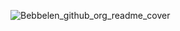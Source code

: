 ![Bebbelen_github_org_readme_cover](https://github.com/Babbelen/.github/assets/113886858/2cf34e7d-b5b5-419f-8331-f59b09210b12)
